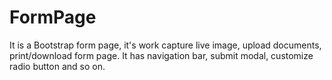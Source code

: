 # FormPage
It is a Bootstrap form page, it's work capture live image, upload documents, print/download form page. It has navigation bar, submit modal, customize radio button and so on. 
